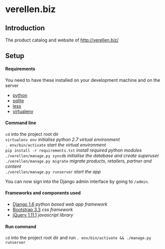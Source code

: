 verellen.biz
============

## Introduction

The product catalog and website of http://verellen.biz/

## Setup

#### Requirements
You need to have these installed on your development machine and on the server
- [python](https://www.python.org)
- [sqlite](https://www.sqlite.org/)
- [less](http://lesscss.org/)
- [virtualenv](https://virtualenv.pypa.io/en/stable/)

#### Command line

`cd` into the project root dir  
`virtualenv env` *initialise python 2.7 virtual environment*  
`. env/bin/activate` *start the virtual environment*  
`pip install -r requirements.txt` *install required python modules*  
`./verellen/manage.py syncdb` *initialise the database and create superuser*  
`./verellen/manage.py migrate` *migrate products, retailers, partner and content*  
`./verellen/manage.py runserver` *start the app*

You can now sign into the Django admin interface by going to `/admin`.

#### Frameworks and components used
- [Django 1.6](https://www.djangoproject.com) *python based web app framework*
- [Bootstrap 3.3](http://getbootstrap.com) *css framework*
- [jQuery 1.11.1](https://jquery.com/) *javascript library*

#### Run command

`cd` into the project root dir and run
`. env/bin/activate && ./manage.py runserver`
